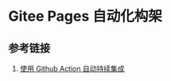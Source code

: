 # Gitee Pages 自动化构架

## 参考链接

1. [使用 Github Action 自动持续集成](https://blog.csdn.net/QQ736238785/article/details/110410120)
